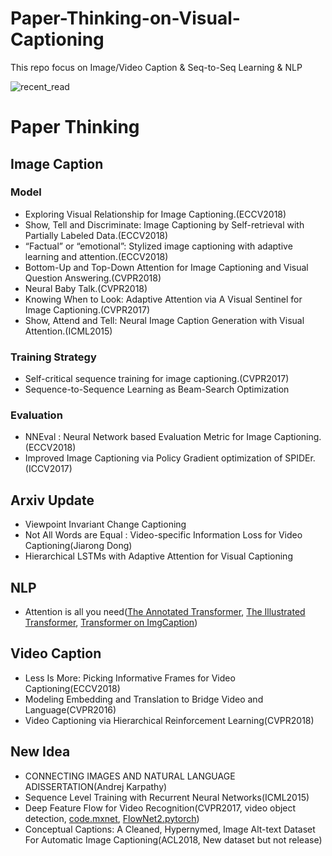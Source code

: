 # Paper-Thinking-on-Visual-Captioning

This repo focus on Image/Video Caption &amp; Seq-to-Seq Learning &amp; NLP

![recent_read](ccpng)

# Paper Thinking

## Image Caption

### Model

- Exploring Visual Relationship for Image Captioning.(ECCV2018)
- Show, Tell and Discriminate: Image Captioning by Self-retrieval with Partially Labeled Data.(ECCV2018)
- “Factual” or “emotional”: Stylized image captioning with adaptive learning and attention.(ECCV2018)
- Bottom-Up and Top-Down Attention for Image Captioning and Visual Question Answering.(CVPR2018)
- Neural Baby Talk.(CVPR2018)
- Knowing When to Look: Adaptive Attention via A Visual Sentinel for Image Captioning.(CVPR2017)
- Show, Attend and Tell: Neural Image Caption Generation with Visual Attention.(ICML2015)

### Training Strategy

- Self-critical sequence training for image captioning.(CVPR2017)
- Sequence-to-Sequence Learning as Beam-Search Optimization

### Evaluation

- NNEval : Neural Network based Evaluation Metric for Image Captioning.(ECCV2018)
- Improved Image Captioning via Policy Gradient optimization of SPIDEr.(ICCV2017)

## Arxiv Update

- Viewpoint Invariant Change Captioning
- Not All Words are Equal : Video-specific Information Loss for Video Captioning(Jiarong Dong)
- Hierarchical LSTMs with Adaptive Attention for Visual Captioning

## NLP

- Attention is all you need([The Annotated Transformer](http://nlp.seas.harvard.edu/2018/04/03/attention.html), [The Illustrated Transformer](http://jalammar.github.io/illustrated-transformer/), [Transformer on ImgCaption](https://github.com/ruotianluo/Transformer_Captioning/blob/master/train.py))

## Video Caption

- Less Is More: Picking Informative Frames for Video Captioning(ECCV2018)
- Modeling Embedding and Translation to Bridge Video and Language(CVPR2016)
- Video Captioning via Hierarchical Reinforcement Learning(CVPR2018)

## New Idea

- CONNECTING IMAGES AND NATURAL LANGUAGE ADISSERTATION(Andrej Karpathy)
- Sequence Level Training with Recurrent Neural Networks(ICML2015)
- Deep Feature Flow for Video Recognition(CVPR2017, video object detection, [code.mxnet](https://github.com/msracver/Deep-Feature-Flow), [FlowNet2.pytorch](https://github.com/NVIDIA/flownet2-pytorch))
- Conceptual Captions: A Cleaned, Hypernymed, Image Alt-text Dataset For Automatic Image Captioning(ACL2018, New dataset but not release)
